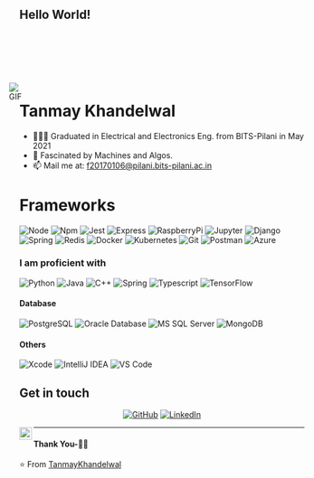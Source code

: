   
## Hello World! 
<img  alt="GIF" align="right" src="https://media.giphy.com/media/iIqmM5tTjmpOB9mpbn/giphy.gif" style = "margin-top:090px; margin-right:500px;" />

  
# Tanmay Khandelwal
- 👨🏽‍💻  Graduated in Electrical and Electronics Eng. from BITS-Pilani in May 2021
- 🤔  Fascinated by Machines and Algos. 
- 📫  Mail me at: f20170106@pilani.bits-pilani.ac.in

# Frameworks
![Node](https://img.shields.io/badge/Node.js-43853D?style=for-the-badge&logo=node-dot-js&logoColor=white)
![Npm](https://img.shields.io/badge/npm-CB3837?style=for-the-badge&logo=npm&logoColor=white)
![Jest](https://img.shields.io/badge/Jest-C21325?style=for-the-badge&logo=jest&logoColor=white)
![Express](https://img.shields.io/badge/Express.js-000000?style=for-the-badge&logo=express&logoColor=white)
![RaspberryPi](https://img.shields.io/badge/RASPBERRY%20PI-C51A4A.svg?&style=for-the-badge&logo=raspberry%20pi&logoColor=white)
![Jupyter](https://img.shields.io/badge/Jupyter-F37626.svg?&style=for-the-badge&logo=Jupyter&logoColor=white)
![Django](https://img.shields.io/badge/Django-092E20?style=for-the-badge&logo=django&logoColor=green)
![Spring](https://img.shields.io/badge/Spring-6DB33F?style=for-the-badge&logo=spring&logoColor=white)
![Redis](https://img.shields.io/badge/redis-CC0000.svg?&style=for-the-badge&logo=redis&logoColor=white)
![Docker](https://img.shields.io/badge/Docker-2CA5E0?style=for-the-badge&logo=docker&logoColor=white)
![Kubernetes](https://img.shields.io/badge/kubernetes-326ce5.svg?&style=for-the-badge&logo=kubernetes&logoColor=white)
![Git](https://img.shields.io/badge/Git-F05032?style=for-the-badge&logo=git&logoColor=white)
![Postman](https://img.shields.io/badge/Postman-FF6C37?style=for-the-badge&logo=Postman&logoColor=white)
![Azure](https://img.shields.io/badge/microsoft%20azure-0089D6?style=for-the-badge&logo=microsoft-azure&logoColor=white)

### I am proficient with
![Python](https://img.shields.io/badge/Python-FFD43B?style=for-the-badge&logo=python&logoColor=darkgreen)
![Java](https://img.shields.io/badge/Java-ED8B00?style=for-the-badge&logo=java&logoColor=white)
![C++](https://img.shields.io/badge/C%2B%2B-00599C?style=for-the-badge&logo=c%2B%2B&logoColor=white)
![Spring](https://img.shields.io/badge/Spring-6DB33F?style=for-the-badge&logo=spring&logoColor=white)
![Typescript](https://img.shields.io/badge/TypeScript-007ACC?style=for-the-badge&logo=typescript&logoColor=white)
![TensorFlow](https://img.shields.io/badge/TensorFlow-FF6F00?style=for-the-badge&logo=TensorFlow&logoColor=white)

#### Database
![PostgreSQL](https://img.shields.io/badge/-PostgreSQL-336791?style=flat-square&logo=postgresql)
![Oracle Database](http://img.shields.io/badge/-Oracle-DD0031?style=flat-square&logo=oracle)
![MS SQL Server](http://img.shields.io/badge/-MS%20SQL%20Server-CC2927?style=flat-square&logo=microsoft-sql-server&logoColor=ffffff)
![MongoDB](https://img.shields.io/badge/Mongo-DB-orange)

#### Others
![Xcode](https://img.shields.io/badge/Xcode-007ACC?style=flat-square&logo=Xcode&logoColor=white)
![IntelliJ IDEA](https://img.shields.io/badge/IntelliJIDEA-000000.svg?style=for-the-badge&logo=intellij-idea&logoColor=white)
![VS Code](https://img.shields.io/badge/Visual_Studio_Code-0078D4?style=for-the-badge&logo=visual%20studio%20code&logoColor=white)

## Get in touch

<p align="center">
	<a href="https://github.com/rythmm24"><img src="https://img.shields.io/github/followers/Imran109.svg?label=GitHub&style=social" alt="GitHub"></a>
	<a href="https://www.linkedin.com/in/tanmay-khandelwal-8a386a199/"><img src="https://img.shields.io/badge/LinkedIn--_.svg?style=social&logo=linkedin" alt="LinkedIn"></a>
</p>
<p align="center">
<a href="https://www.linkedin.com/in/tanmay-khandelwal-8a386a199/">
  <img align="left" alt="Pavan's Linkdein" width="22px" src="https://cdn.jsdelivr.net/npm/simple-icons@v3/icons/linkedin.svg" />
</a>


***********************************

#### Thank You-🙏🏼


⭐️ From [TanmayKhandelwal](https://github.com/rythmm24)
